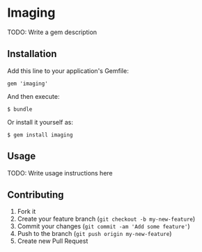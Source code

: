 # Imaging

TODO: Write a gem description

## Installation

Add this line to your application's Gemfile:

    gem 'imaging'

And then execute:

    $ bundle

Or install it yourself as:

    $ gem install imaging

## Usage

TODO: Write usage instructions here

## Contributing

1. Fork it
2. Create your feature branch (`git checkout -b my-new-feature`)
3. Commit your changes (`git commit -am 'Add some feature'`)
4. Push to the branch (`git push origin my-new-feature`)
5. Create new Pull Request
